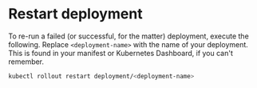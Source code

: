 [
  id: kubernetes-restart-deployment
  tags:
    - kubectl
  locations:
]: #

# Restart deployment

To re-run a failed (or successful, for the matter) deployment, execute the following.
Replace ``<deployment-name>`` with the name of your deployment. This is found in your manifest or Kubernetes Dashboard, if you can't remember.

````bash
kubectl rollout restart deployment/<deployment-name>
````
